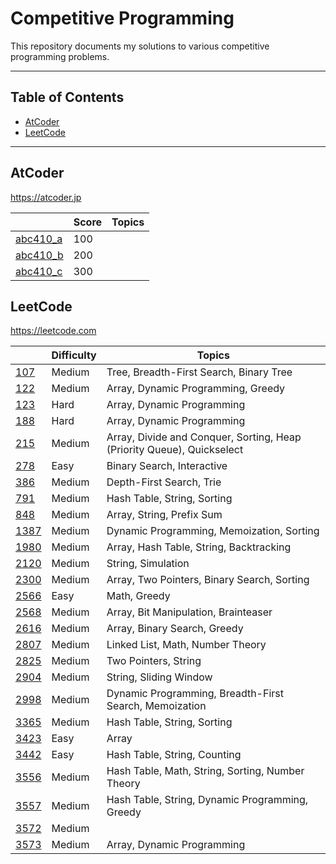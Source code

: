 # Competitive Programming

This repository documents my solutions to various competitive programming problems.

---

## Table of Contents

- [AtCoder](#atcoder)
- [LeetCode](#leetcode)

---

## AtCoder

https://atcoder.jp

| | Score | Topics |
|---------|------------|--------|
| [abc410_a](./AtCoder/abc410_a/) | 100 | |
| [abc410_b](./AtCoder/abc410_b/) | 200 | |
| [abc410_c](./AtCoder/abc410_c/) | 300 | |


## LeetCode

https://leetcode.com

| | Difficulty | Topics |
|---------|------------|--------|
| [107](./LeetCode/107/) | Medium | Tree, Breadth-First Search, Binary Tree |
| [122](./LeetCode/122/) | Medium | Array, Dynamic Programming, Greedy |
| [123](./LeetCode/123/) | Hard | Array, Dynamic Programming |
| [188](./LeetCode/188/) | Hard | Array, Dynamic Programming |
| [215](./LeetCode/215/) | Medium | Array, Divide and Conquer, Sorting, Heap (Priority Queue), Quickselect |
| [278](./LeetCode/278/) | Easy | Binary Search, Interactive |
| [386](./LeetCode/386/) | Medium | Depth-First Search, Trie |
| [791](./LeetCode/791/) | Medium | Hash Table, String, Sorting |
| [848](./LeetCode/848/) | Medium | Array, String, Prefix Sum |
| [1387](./LeetCode/1387/) | Medium | Dynamic Programming, Memoization, Sorting |
| [1980](./LeetCode//1980/) | Medium | Array, Hash Table, String, Backtracking |
| [2120](./LeetCode/2120/) | Medium | String, Simulation |
| [2300](./LeetCode/2300/) | Medium | Array, Two Pointers, Binary Search, Sorting |
| [2566](./LeetCode/2566/) | Easy | Math, Greedy |
| [2568](./LeetCode/2568/) | Medium | Array, Bit Manipulation, Brainteaser |
| [2616](./LeetCode/2616/) | Medium | Array, Binary Search, Greedy |
| [2807](./LeetCode/2807/) | Medium | Linked List, Math, Number Theory |
| [2825](./LeetCode/2825/) | Medium | Two Pointers, String |
| [2904](./LeetCode/2904/) | Medium | String, Sliding Window |
| [2998](./LeetCode/2998/) | Medium | Dynamic Programming, Breadth-First Search, Memoization |
| [3365](./LeetCode/3365/) | Medium | Hash Table, String, Sorting |
| [3423](./LeetCode/3423/) | Easy | Array |
| [3442](./LeetCode/3442/) | Easy | Hash Table, String, Counting |
| [3556](./LeetCode/3556/) | Medium | Hash Table, Math, String, Sorting, Number Theory |
| [3557](./LeetCode/3557/) | Medium | Hash Table, String, Dynamic Programming, Greedy |
| [3572](./LeetCode/3572/) | Medium | |
| [3573](./LeetCode/3573/) | Medium | Array, Dynamic Programming |